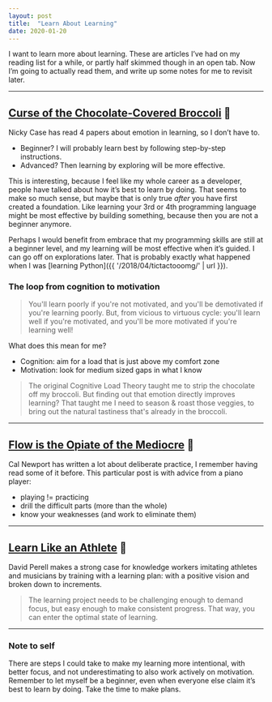 ```yaml
---
layout: post
title:  "Learn About Learning"
date: 2020-01-20
---
```


I want to learn more about learning. These are articles I’ve had on my reading list for a while, or partly half skimmed though in an open tab. Now I’m going to actually read them, and write up some notes for me to revisit later.

---

## [Curse of the Chocolate-Covered Broccoli](https://blog.ncase.me/curse-of-the-chocolate-covered-broccoli-or-emotion-in-learning/) 🥦

Nicky Case has read 4 papers about emotion in learning, so I don’t have to.

* Beginner? I will probably learn best by following step-by-step instructions.
* Advanced? Then learning by exploring will be more effective.

This is interesting, because I feel like my whole career as a developer, people have talked about how it’s best to learn by doing. That seems to make so much sense, but maybe that is only true _after_ you have first created a foundation. Like learning your 3rd or 4th programming language might be most effective by building something, because then you are not a beginner anymore.

Perhaps I would benefit from embrace that my programming skills are still at a beginner level, and my learning will be most effective when it’s guided. I can go off on explorations later. That is probably exactly what happened when I was [learning Python]({{ '/2018/04/tictactooomg/' | url }}).

### The loop from cognition to motivation

> You'll learn poorly if you're not motivated, and you'll be demotivated if you're learning poorly. But, from vicious to virtuous cycle: you'll learn well if you're motivated, and you'll be more motivated if you're learning well!

What does this mean for me?

* Cognition: aim for a load that is just above my comfort zone
* Motivation: look for medium sized gaps in what I know

> The original Cognitive Load Theory taught me to strip the chocolate off my broccoli. But finding out that emotion directly improves learning? That taught me I need to season & roast those veggies, to bring out the natural tastiness that's already in the broccoli.

---

## [Flow is the Opiate of the Mediocre](https://www.calnewport.com/blog/2011/12/23/flow-is-the-opiate-of-the-medicore-advice-on-getting-better-from-an-accomplished-piano-player/) 🎹

Cal Newport has written a lot about deliberate practice, I remember having read some of it before. This particular post is with advice from a piano player:

* playing != practicing
* drill the difficult parts (more than the whole)
* know your weaknesses (and work to eliminate them)

---

## [Learn Like an Athlete](https://www.perell.com/blog/learn-like-an-athlete) 🏀

David Perell makes a strong case for knowledge workers imitating athletes and musicians by training with a learning plan: with a positive vision and broken down to increments.

> The learning project needs to be challenging enough to demand focus, but easy enough to make consistent progress. That way, you can enter the optimal state of learning.

---

### Note to self

There are steps I could take to make my learning more intentional, with better focus, and not underestimating to also work actively on motivation. Remember to let myself be a beginner, even when everyone else claim it’s best to learn by doing. Take the time to make plans.
